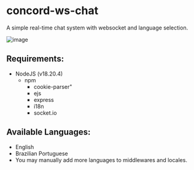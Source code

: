 # concord-ws-chat
A simple real-time chat system with websocket and language selection.

![image](https://github.com/user-attachments/assets/50d760a8-75d0-44bd-97ed-8f84d03ec63c)


## Requirements:
- NodeJS (v18.20.4)
  - npm
    - cookie-parser"
    - ejs
    - express
    - i18n
    - socket.io

## Available Languages:
- English
- Brazilian Portuguese
- You may manually add more languages ​​to middlewares and locales.
